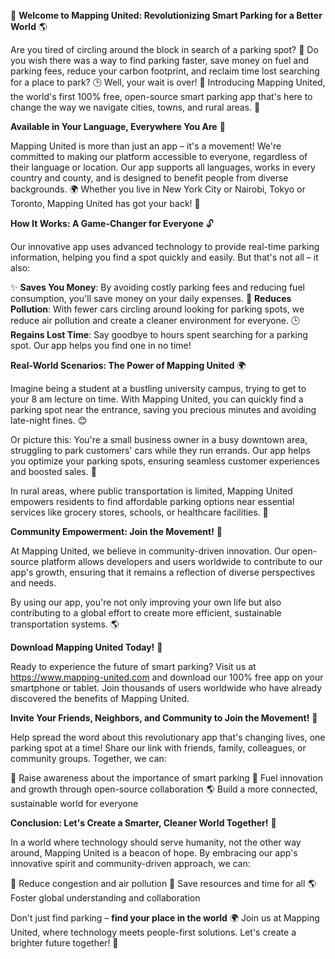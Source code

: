 🚀 **Welcome to Mapping United: Revolutionizing Smart Parking for a Better World** 🌎

Are you tired of circling around the block in search of a parking spot? 🔄 Do you wish there was a way to find parking faster, save money on fuel and parking fees, reduce your carbon footprint, and reclaim time lost searching for a place to park? 🕒 Well, your wait is over! 🎉 Introducing Mapping United, the world's first 100% free, open-source smart parking app that's here to change the way we navigate cities, towns, and rural areas. 🌆

**Available in Your Language, Everywhere You Are** 💬

Mapping United is more than just an app – it's a movement! We're committed to making our platform accessible to everyone, regardless of their language or location. Our app supports all languages, works in every country and county, and is designed to benefit people from diverse backgrounds. 🌍 Whether you live in New York City or Nairobi, Tokyo or Toronto, Mapping United has got your back! 🙏

**How It Works: A Game-Changer for Everyone** 🔓

Our innovative app uses advanced technology to provide real-time parking information, helping you find a spot quickly and easily. But that's not all – it also:

✨ **Saves You Money**: By avoiding costly parking fees and reducing fuel consumption, you'll save money on your daily expenses.
🌟 **Reduces Pollution**: With fewer cars circling around looking for parking spots, we reduce air pollution and create a cleaner environment for everyone.
🕒 **Regains Lost Time**: Say goodbye to hours spent searching for a parking spot. Our app helps you find one in no time!

**Real-World Scenarios: The Power of Mapping United** 🌍

Imagine being a student at a bustling university campus, trying to get to your 8 am lecture on time. With Mapping United, you can quickly find a parking spot near the entrance, saving you precious minutes and avoiding late-night fines. 😊

Or picture this: You're a small business owner in a busy downtown area, struggling to park customers' cars while they run errands. Our app helps you optimize your parking spots, ensuring seamless customer experiences and boosted sales. 💸

In rural areas, where public transportation is limited, Mapping United empowers residents to find affordable parking options near essential services like grocery stores, schools, or healthcare facilities. 🏥

**Community Empowerment: Join the Movement!** 🌟

At Mapping United, we believe in community-driven innovation. Our open-source platform allows developers and users worldwide to contribute to our app's growth, ensuring that it remains a reflection of diverse perspectives and needs.

By using our app, you're not only improving your own life but also contributing to a global effort to create more efficient, sustainable transportation systems. 🌎

**Download Mapping United Today!** 📲

Ready to experience the future of smart parking? Visit us at https://www.mapping-united.com and download our 100% free app on your smartphone or tablet. Join thousands of users worldwide who have already discovered the benefits of Mapping United.

**Invite Your Friends, Neighbors, and Community to Join the Movement!** 🌟

Help spread the word about this revolutionary app that's changing lives, one parking spot at a time! Share our link with friends, family, colleagues, or community groups. Together, we can:

💬 Raise awareness about the importance of smart parking
🚀 Fuel innovation and growth through open-source collaboration
🌎 Build a more connected, sustainable world for everyone

**Conclusion: Let's Create a Smarter, Cleaner World Together!** 🌟

In a world where technology should serve humanity, not the other way around, Mapping United is a beacon of hope. By embracing our app's innovative spirit and community-driven approach, we can:

🌈 Reduce congestion and air pollution
💸 Save resources and time for all
🌎 Foster global understanding and collaboration

Don't just find parking – **find your place in the world** 🌍 Join us at Mapping United, where technology meets people-first solutions. Let's create a brighter future together! 💖